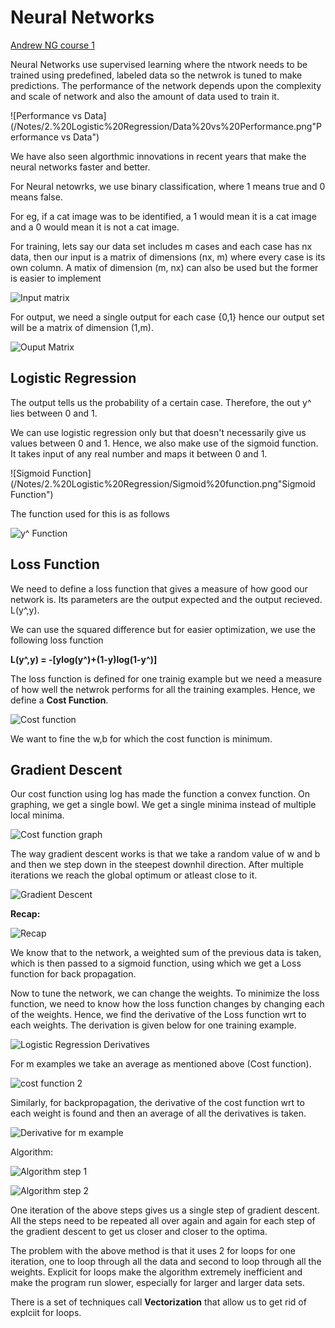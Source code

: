 # Neural Networks

[Andrew NG course 1](https://youtube.com/playlist?list=PLkDaE6sCZn6Ec-XTbcX1uRg2_u4xOEky0 "Andrew NG course 1")

Neural Networks use supervised learning where the ntwork needs to be trained using predefined, labeled data so the netwrok is tuned to make predictions. The performance of the network depends upon the complexity and scale of network and also the amount of data used to train it.

![Performance vs Data](/Notes/2.%20Logistic%20Regression/Data%20vs%20Performance.png"Performance vs Data")

We have also seen algorthmic innovations in recent years that make the neural networks faster and better.

For Neural netowrks, we use binary classification, where 1 means true and 0 means false.

For eg, if a cat image was to be identified, a 1 would mean it is a cat image and a 0 would mean it is not a cat image.

For training, lets say our data set includes m cases and each case has nx data, then our input is a matrix of dimensions (nx, m) where every case is its own column. A matix of dimension (m, nx) can also be used but the former is easier to implement
 
![Input matrix](/Notes/2.%20Logistic%20Regression/input%20matrix.png "Input matrix")

For output, we need a single output for each case {0,1} hence our output set will be a matrix of dimension (1,m).
 
![Ouput Matrix](/Notes/2.%20Logistic%20Regression/output%20matrix.png)

## Logistic Regression

The output tells us the probability of a certain case. Therefore, the out y^ lies between 0 and 1.

We can use logistic regression only but that doesn't necessarily give us values between 0 and 1. Hence, we also make use of the sigmoid function. It takes input of any real number and maps it between 0 and 1.

![Sigmoid Function](/Notes/2.%20Logistic%20Regression/Sigmoid%20function.png"Sigmoid Function")

The function used for this is as follows

![y^ Function](/Notes/2.%20Logistic%20Regression/function%20used.png)

## Loss Function

We need to define a loss function that gives a measure of how good our network is. Its parameters are the output expected and the output recieved.    L(y^,y).

We can use the squared difference but for easier optimization, we use the following loss function

**L(y^,y) = -[ylog(y^)+(1-y)log(1-y^)]**

The loss function is defined for one trainig example but we need a measure of how well the netwrok performs for all the training examples. Hence, we define a **Cost Function**.

![Cost function](/Notes/2.%20Logistic%20Regression/cost%20function.png "Cost function")

We want to fine the w,b for which the cost function is minimum.

## Gradient Descent

Our cost function using log has made the function a convex function. On graphing, we get a single bowl. We get a single minima instead of multiple local minima.

![Cost function graph](/Notes/2.%20Logistic%20Regression/cost%20function%20graph.png "COst function Graph")

The way gradient descent works is that we take a random value of w and b and then we step down in the steepest downhil direction. After multiple iterations we reach the global optimum or atleast close to it.

![Gradient Descent](/Notes/2.%20Logistic%20Regression/Gradient%20descent.png "Gradient Descent")


**Recap:**

![Recap](/Notes/2.%20Logistic%20Regression/Logistic%20regression%20formulae.png)

We know that to the network, a weighted sum of the previous data is taken, which is then passed to a sigmoid function, using which we get a Loss function for back propagation.

Now to tune the network, we can change the weights. To minimize the loss function, we need to know how the loss function changes by changing each of the weights. Hence, we find the derivative of the Loss function wrt to each weights. The derivation is given below for one training example.

![Logistic Regression Derivatives](/Notes/2.%20Logistic%20Regression/Logistic%20Regression%20Derivatives.png)

For m examples we take an average as mentioned above (Cost function).

![cost function 2](/Notes/2.%20Logistic%20Regression/cost%20function%202.png)

Similarly, for backpropagation, the derivative of the cost function wrt to each weight is found and then an average of all the derivatives is taken.

![Derivative for m example](/Notes/2.%20Logistic%20Regression/m%20example%20derivative.png)

Algorithm:

![Algorithm step 1](/Notes/2.%20Logistic%20Regression/algorithm%20for%20derivative.png)

![Algorithm step 2](/Notes/2.%20Logistic%20Regression/algorithm%20for%20derivative%20step%202.png)

One iteration of the above steps gives us a single step of gradient descent. All the steps need to be repeated all over again and again for each step of the gradient descent to get us closer and closer to the optima.

The problem with the above method is that it uses 2 for loops for one iteration, one to loop through all the data and second to loop through all the weights. Explicit for loops make the algorithm extremely inefficient and make the program run slower, especially for larger and larger data sets.

There is a set of techniques call **Vectorization** that allow us to get rid of explciit for loops.


